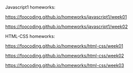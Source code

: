 Javascript1 homeworks:

https://foocoding.github.io/homeworks/javascript1/week01

https://foocoding.github.io/homeworks/javascript1/week02

HTML-CSS homeworks:

https://foocoding.github.io/homeworks/html-css/week01

https://foocoding.github.io/homeworks/html-css/week02

https://foocoding.github.io/homeworks/html-css/week03

